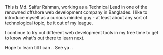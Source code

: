 This is Md. Saifur Rahman, working as a Technical Lead in one of the renowned offshore web development company in Banglades.
I like to introduce myself as a curious minded guy - at least about any sort of technological topic, be it out of my league.

I continue to try out different web development tools in my free time to get to know what's out there to learn next. 

Hope to learn till I can ..
See ya .. 

